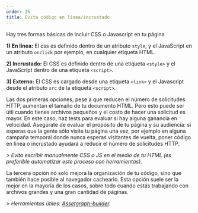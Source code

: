 ```yaml
---
order: 26
title: Evita código en línea/incrustado
---
```


Hay tres formas básicas de incluir CSS o Javascript en tu página

**1) En línea:** El css es definido dentro de un atributo `style`, y el JavaScript en un atributo `onclick` por ejemplo, en cualquier etiqueta HTML.

**2) Incrustado:** El CSS es definido dentro de una etiqueta `<style>` y el JavaScript dentro de una etiqueta `<script>`.

**3) Externo:** El CSS es cargado desde una etiqueta `<link>` y el Javascript desde el atributo `src` de la etiqueta `<script>`.

Las dos primeras opciones, pese a que reducen el número de solicitudes HTTP, aumentan el tamaño de tu documento HTML. Pero esto puede ser útil cuando tienes archivos pequeños y el costo de hacer una solicitud es mayor. En este caso, haz tests para evaluar si hay alguna ganancia en velocidad. Asegúrate de evaluar el propósito de tu página y su audiencia: si esperas que la gente sólo visite tu página una vez, por ejemplo en alguna campaña temporal donde nunca esperas visitantes de vuelta, poner código en línea o incrustado ayudará a reducir el número de solicitudes HTTP.


*> Evita escribir manualmente CSS o JS en el medio de tu HTML (es preferible automatizar este proceso con herramientas).*

La tercera opción nó solo mejora la organización de tu código, sino que también hace posible al navegador cachearlo. Esta opción suele ser la mejor en la mayoría de los casos, sobre todo cuando estás trabajando con archivos grandes y una gran cantidad de páginas.

*> Herramientas útiles: [Assetgraph-builder](https://github.com/One-com/assetgraph-builder).*